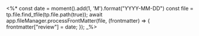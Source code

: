 <%* 
const date = moment().add(1, 'M').format("YYYY-MM-DD")
const file = tp.file.find_tfile(tp.file.path(true));
await app.fileManager.processFrontMatter(file, (frontmatter) => {
  frontmatter["review"] = date;
});
_%>